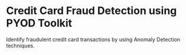 # Credit Card Fraud Detection using PYOD Toolkit
 Identify fraudulent credit card transactions by using Anomaly Detection techniques.
